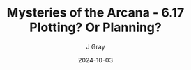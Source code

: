 ---
title: 'Mysteries of the Arcana - 6.17 Plotting? Or Planning?'
alt: 'Mysteries of the Arcana'
date: '2024-10-03'
author: 'J Gray'
artist: 'Keira'
---